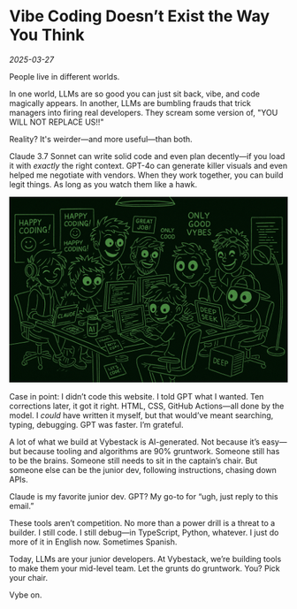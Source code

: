# Vibe Coding Doesn’t Exist the Way You Think  
*2025-03-27*

People live in different worlds.

In one world, LLMs are so good you can just sit back, vibe, and code magically appears. In another, LLMs are bumbling frauds that trick managers into firing real developers. They scream some version of, "YOU WILL NOT REPLACE US!!"

Reality? It's weirder—and more useful—than both.

Claude 3.7 Sonnet can write solid code and even plan decently—if you load it with *exactly* the right context. GPT-4o can generate killer visuals and even helped me negotiate with vendors. When they work together, you can build legit things. As long as you watch them like a hawk.

![vybe team](../images/vybes.png)

Case in point: I didn’t code this website. I told GPT what I wanted. Ten corrections later, it got it right. HTML, CSS, GitHub Actions—all done by the model. I *could* have written it myself, but that would’ve meant searching, typing, debugging. GPT was faster. I’m grateful.

A lot of what we build at Vybestack is AI-generated. Not because it’s easy—but because tooling and algorithms are 90% gruntwork. Someone still has to be the brains. Someone still needs to sit in the captain’s chair. But someone else can be the junior dev, following instructions, chasing down APIs.

Claude is my favorite junior dev. GPT? My go-to for “ugh, just reply to this email.”

These tools aren’t competition. No more than a power drill is a threat to a builder. I still code. I still debug—in TypeScript, Python, whatever. I just do more of it in English now. Sometimes Spanish.

Today, LLMs are your junior developers. At Vybestack, we’re building tools to make them your mid-level team. Let the grunts do gruntwork. You? Pick your chair.

Vybe on.
